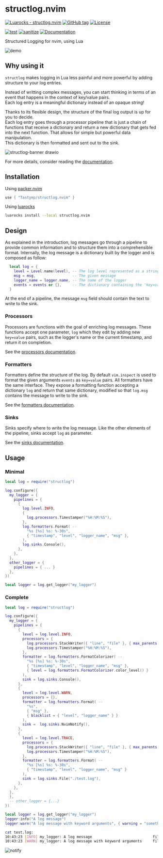 # structlog.nvim

[![Luarocks - structlog.nvim](https://img.shields.io/static/v1?label=Luarocks&message=structlog.nvim&color=blue&logo=Lua)](https://luarocks.org/modules/Tastyep/structlog.nvim)
[![GitHub tag](https://img.shields.io/github/tag/Tastyep/structlog.nvim?include_prereleases=&sort=semver)](https://github.com/Tastyep/structlog.nvim/releases/)
[![License](https://img.shields.io/badge/License-MIT-blue)](#license)

[![test](https://github.com/Tastyep/structlog.nvim/actions/workflows/test.yaml/badge.svg)](https://github.com/Tastyep/structlog.nvim/actions/workflows/test.yaml)
[![sanitize](https://github.com/Tastyep/structlog.nvim/actions/workflows/sanitize.yaml/badge.svg)](https://github.com/Tastyep/structlog.nvim/actions/workflows/sanitize.yaml)
[![Documentation](https://github.com/Tastyep/structlog.nvim/actions/workflows/documentation.yaml/badge.svg)](https://tastyep.github.io/structlog.nvim/)

Structured Logging for nvim, using Lua

![demo](https://user-images.githubusercontent.com/3267228/211154903-e8088c1d-e902-4f63-8e7c-cda537f16dae.png)

## Why using it

`structlog` makes logging in Lua less painful and more powerful by adding structure to your log entries.

Instead of writting complex messages, you can start thinking in terms of an event that happens in the context of key/value pairs. \
Each log entry is a meaningful dictionary instead of an opaque string!

Thanks to its flexible design, the structure of the final log output is up for you to decide. \
Each log entry goes through a processor pipeline that is just a chain of functions that receive a dictionary and return a new dictionary that gets fed into the next function. That allows for simple but powerful data manipulation.\
This dictionary is then formatted and sent out to the sink.

![structlog-banner drawio](https://user-images.githubusercontent.com/3267228/211154943-63bec130-7db9-4472-9b08-1174853e51ab.png)


For more details, consider reading the [documentation](https://tastyep.github.io/structlog.nvim/index.html).

## Installation

Using [packer.nvim](https://github.com/wbthomason/packer.nvim)

``` lua
use { "Tastyep/structlog.nvim" }
```

Using [luarocks](https://luarocks.org/)

``` bash
luarocks install --local structlog.nvim
```

## Design

As explained in the introduction, log messages go through a pipeline to provide common information and to structure them into a comprehensible format.
Internally, the log message is a dictionary built by the logger and is composed as follow:

``` lua
  local log = {
    level = Level.name(level), -- The log level represented as a string
    msg = msg,                 -- The given message
    logger_name = logger.name, -- The name of the logger
    events = events or {},     -- The dictionary containing the 'key=value' arguments
  }
```

At the end of a pipeline, the message `msg` field should contain the text to write to the sink.

### Processors

Processors are functions with the goal of enriching log messages. These functions accept one parameter, `log` which they edit by adding new `key=value` pairs, such as the logger's name or the current timestamp, and return it on completion.

See the [processors documentation](https://tastyep.github.io/structlog.nvim/modules/structlog.processors.html#M).

### Formatters

Formatters define the structure of the log. By default `vim.inspect` is used to format the given arguments `events` as `key=value` pairs.
All formatters have the same interface. They expose a formatting function accepting a dictionary `log` and return that same dictionary, modified so that `log.msg` contains the message to write to the sink.

See the [formatters documentation](https://tastyep.github.io/structlog.nvim/modules/structlog.formatters.html).

### Sinks

Sinks specify where to write the log message. Like the other elements of the pipeline, sinks accept `log` as parameter.

See the [sinks documentation](https://tastyep.github.io/structlog.nvim/modules/structlog.sinks.html).

## Usage
### Minimal

``` lua
local log = require("structlog")

log.configure({
  my_logger = {
    pipelines = {
      {
        log.level.INFO,
        {
          log.processors.Timestamper("%H:%M:%S"),
        },
        log.formatters.Format( --
          "%s [%s] %s: %-30s",
          { "timestamp", "level", "logger_name", "msg" },
        ),
        log.sinks.Console(),
      },
    },
  },
  other_logger = {
    pipelines = { ... }
  },
})

local logger = log.get_logger("my_logger")
```

### Complete

``` lua
local log = require("structlog")

log.configure({
  my_logger = {
    pipelines = {
      {
        level = log.level.INFO,
        processors = {
          log.processors.StackWriter({ "line", "file" }, { max_parents = 0, stack_level = 0 }),
          log.processors.Timestamper("%H:%M:%S"),
        },
        formatter = log.formatters.FormatColorizer( --
          "%s [%s] %s: %-30s",
          { "timestamp", "level", "logger_name", "msg" },
          { level = log.formatters.FormatColorizer.color_level() }
        ),
        sink = log.sinks.Console(),
      },
      {
        level = log.level.WARN,
        processors = {},
        formatter = log.formatters.Format( --
          "%s",
          { "msg" },
          { blacklist = { "level", "logger_name" } }
        ),
        sink =  log.sinks.NvimNotify(),
      },
      {
        level = log.level.TRACE,
        processors = {
          log.processors.StackWriter({ "line", "file" }, { max_parents = 3 }),
          log.processors.Timestamper("%H:%M:%S"),
        },
        formatter = log.formatters.Format( --
          "%s [%s] %s: %-30s",
          { "timestamp", "level", "logger_name", "msg" }
        ),
        sink = log.sinks.File("./test.log"),
      },
    },
  },
  },
  -- other_logger = {...}
})

local logger = log.get_logger("my_logger")
logger:info("A log message")
logger:warn("A log message with keyword arguments", { warning = "something happened" })
```

``` bash
cat test.log:
10:43:23 [INFO] my_logger: A log message                            file="lua/foo/bar.lua", line=9
10:43:23 [WARN] my_logger: A log message with keyword arguments     file="lua/foo/bar.lua", line=10, warning="something happened"
```

![notify](https://user-images.githubusercontent.com/3267228/211155369-69678288-8b9c-49e9-9fc0-5fa40059f594.png)

<!-- vim: set ft=markdown: -->
